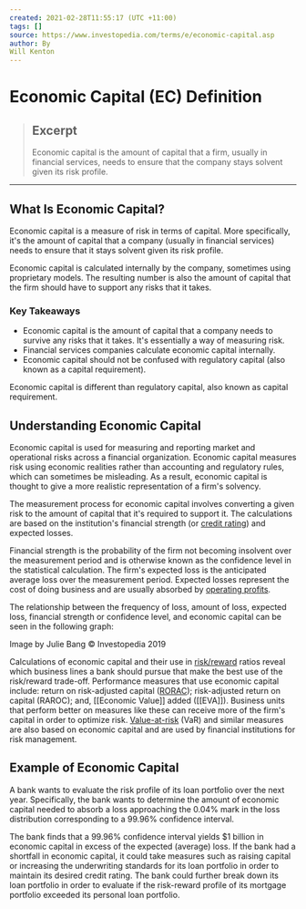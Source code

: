 ```yaml
---
created: 2021-02-28T11:55:17 (UTC +11:00)
tags: []
source: https://www.investopedia.com/terms/e/economic-capital.asp
author: By
Will Kenton
---
```


# Economic Capital (EC) Definition

> ## Excerpt
> Economic capital is the amount of capital that a firm, usually in financial services, needs to ensure that the company stays solvent given its risk profile.

---
## What Is Economic Capital?

Economic capital is a measure of risk in terms of capital. More specifically, it's the amount of capital that a company (usually in financial services) needs to ensure that it stays solvent given its risk profile.

Economic capital is calculated internally by the company, sometimes using proprietary models. The resulting number is also the amount of capital that the firm should have to support any risks that it takes.

### Key Takeaways

-   Economic capital is the amount of capital that a company needs to survive any risks that it takes. It's essentially a way of measuring risk.
-   Financial services companies calculate economic capital internally.
-   Economic capital should not be confused with regulatory capital (also known as a capital requirement).

Economic capital is different than regulatory capital, also known as capital requirement.

## Understanding Economic Capital

Economic capital is used for measuring and reporting market and operational risks across a financial organization. Economic capital measures risk using economic realities rather than accounting and regulatory rules, which can sometimes be misleading. As a result, economic capital is thought to give a more realistic representation of a firm's solvency.

The measurement process for economic capital involves converting a given risk to the amount of capital that it's required to support it. The calculations are based on the institution's financial strength (or [credit rating](https://www.investopedia.com/terms/c/creditrating.asp)) and expected losses.

Financial strength is the probability of the firm not becoming insolvent over the measurement period and is otherwise known as the confidence level in the statistical calculation. The firm's expected loss is the anticipated average loss over the measurement period. Expected losses represent the cost of doing business and are usually absorbed by [operating profits](https://www.investopedia.com/terms/o/operating_profit.asp).

The relationship between the frequency of loss, amount of loss, expected loss, financial strength or confidence level, and economic capital can be seen in the following graph:

Image by Julie Bang © Investopedia 2019

Calculations of economic capital and their use in [risk/reward](https://www.investopedia.com/terms/r/riskrewardratio.asp) ratios reveal which business lines a bank should pursue that make the best use of the risk/reward trade-off. Performance measures that use economic capital include: return on risk-adjusted capital ([RORAC](https://www.investopedia.com/terms/r/rorac.asp)); risk-adjusted return on capital (RAROC); and, [[Economic Value]] added ([[EVA]]). Business units that perform better on measures like these can receive more of the firm's capital in order to optimize risk. [Value-at-risk](https://www.investopedia.com/terms/v/var.asp) (VaR) and similar measures are also based on economic capital and are used by financial institutions for risk management.

## Example of Economic Capital

A bank wants to evaluate the risk profile of its loan portfolio over the next year. Specifically, the bank wants to determine the amount of economic capital needed to absorb a loss approaching the 0.04% mark in the loss distribution corresponding to a 99.96% confidence interval.

The bank finds that a 99.96% confidence interval yields $1 billion in economic capital in excess of the expected (average) loss. If the bank had a shortfall in economic capital, it could take measures such as raising capital or increasing the underwriting standards for its loan portfolio in order to maintain its desired credit rating. The bank could further break down its loan portfolio in order to evaluate if the risk-reward profile of its mortgage portfolio exceeded its personal loan portfolio.
